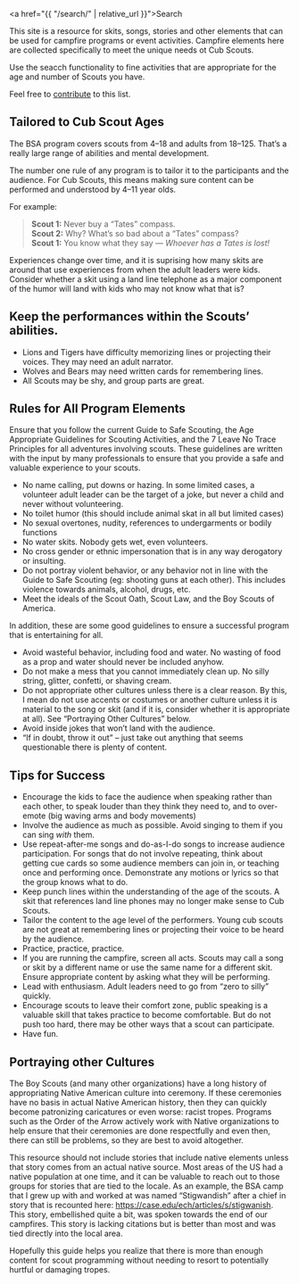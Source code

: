 <a href="{{ "/search/" | relative_url }}">Search</a>

This site is a resource for skits, songs, stories and other elements that can be used for campfire programs or event activities.  Campfire elements here are collected specifically to meet the unique needs ot Cub Scouts.

Use the seacch functionality to fine activities that are appropriate for the age and number of Scouts you have.

Feel free to [contribute](CONTRIBUTING.md) to this list.

## Tailored to Cub Scout Ages
The BSA program covers scouts from 4–18 and adults from 18–125. That’s a really large range of abilities and mental development.

The number one rule of any program is to tailor it to the participants and the audience. For Cub Scouts, this means making sure content can be performed and understood by 4–11 year olds.

<p>For example:</p>
  <blockquote>
    <p><strong>Scout 1:</strong> Never buy a “Tates” compass.<br>
    <strong>Scout 2:</strong> Why? What’s so bad about a “Tates” compass?<br>
    <strong>Scout 1:</strong> You know what they say — <em>Whoever has a Tates is lost!</em></p>
  </blockquote>

Experiences change over time, and it is suprising how many skits are around that use experiences from when the adult leaders were kids.  Consider whether a skit using a land line telephone as a major component of the humor will land with kids who may not know what that is?

## Keep the performances within the Scouts’ abilities.
* Lions and Tigers have difficulty memorizing lines or projecting their voices. They may need an adult narrator.
* Wolves and Bears may need written cards for remembering lines.
* All Scouts may be shy, and group parts are great.

## Rules for All Program Elements
Ensure that you follow the current Guide to Safe Scouting, the Age Appropriate Guidelines for Scouting Activities, and the 7 Leave No Trace Principles for all adventures involving scouts.  These guidelines are written with the input by many professionals to ensure that you provide a safe and valuable experience to your scouts.
* No name calling, put downs or hazing.  In some limited cases, a volunteer adult leader can be the target of a joke, but never a child and never without volunteering.
* No toilet humor (this should include animal skat in all but limited cases)
* No sexual overtones, nudity, references to undergarments or bodily functions
* No water skits.  Nobody gets wet, even volunteers.
* No cross gender or ethnic impersonation that is in any way derogatory or insulting.
* Do not portray violent behavior, or any behavior not in line with the Guide to Safe Scouting (eg: shooting guns at each other). This includes violence towards animals, alcohol, drugs, etc.
* Meet the ideals of the Scout Oath, Scout Law, and the Boy Scouts of America.

In addition, these are some good guidelines to ensure a successful program that is entertaining for all.
* Avoid wasteful behavior, including food and water.  No wasting of food as a prop and water should never be included anyhow.
* Do not make a mess that you cannot immediately clean up.  No silly string, glitter, confetti, or shaving cream.
* Do not appropriate other cultures unless there is a clear reason.  By this, I mean do not use accents or costumes or another culture unless it is material to the song or skit (and if it is, consider whether it is appropriate at all). See “Portraying Other Cultures” below.
* Avoid inside jokes that won’t land with the audience.
* “If in doubt, throw it out” – just take out anything that seems questionable there is plenty of content.

## Tips for Success
* Encourage the kids to face the audience when speaking rather than each other, to speak louder than they think they need to, and to over-emote (big waving arms and body movements)
* Involve the audience as much as possible.  Avoid singing to them if you can sing *with* them.
* Use repeat-after-me songs and do-as-I-do songs to increase audience participation.  For songs that do not involve repeating, think about getting cue cards so some audience members can join in, or teaching once and performing once.  Demonstrate any motions or lyrics so that the group knows what to do.
* Keep punch lines within the understanding of the age of the scouts. A skit that references land line phones may no longer make sense to Cub Scouts.
* Tailor the content to the age level of the performers.  Young cub scouts are not great at remembering lines or projecting their voice to be heard by the audience.
* Practice, practice, practice.
* If you are running the campfire, screen all acts.  Scouts may call a song or skit by a different name or use the same name for a different skit.  Ensure appropriate content by asking what they will be performing.
* Lead with enthusiasm.  Adult leaders need to go from “zero to silly” quickly.
* Encourage scouts to leave their comfort zone, public speaking is a valuable skill that takes practice to become comfortable.  But do not push too hard, there may be other ways that a scout can participate.
* Have fun.


## Portraying other Cultures
The Boy Scouts (and many other organizations) have a long history of appropriating Native American culture into ceremony.  If these ceremonies have no basis in actual Native American history, then they can quickly become patronizing caricatures or even worse: racist tropes.  Programs such as the Order of the Arrow actively work with Native organizations to help ensure that their ceremonies are done respectfully and even then, there can still be problems, so they are best to avoid altogether.

This resource should not include stories that include native elements unless that story comes from an actual native source.  Most areas of the US had a native population at one time, and it can be valuable to reach out to those groups for stories that are tied to the locale.  As an example, the BSA camp that I grew up with and worked at was named “Stigwandish” after a chief in story that is recounted here: https://case.edu/ech/articles/s/stigwanish.  This story, embellished quite a bit, was spoken towards the end of our campfires.  This story is lacking citations but is better than most and was tied directly into the local area.

Hopefully this guide helps you realize that there is more than enough content for scout programming without needing to resort to potentially hurtful or damaging tropes.